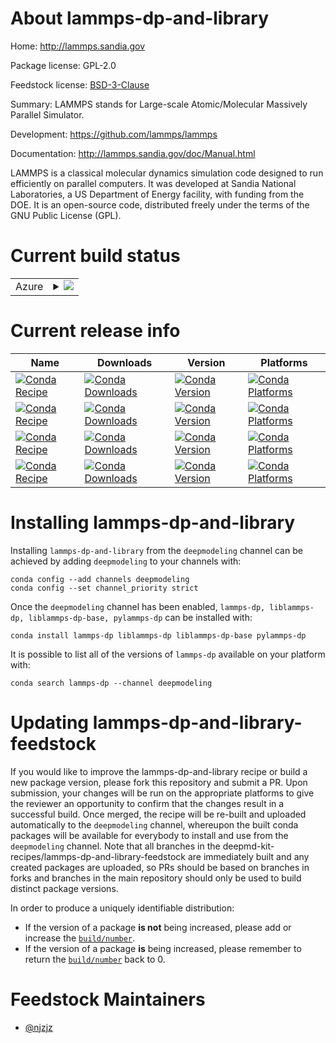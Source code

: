 About lammps-dp-and-library
===========================

Home: http://lammps.sandia.gov

Package license: GPL-2.0

Feedstock license: [BSD-3-Clause](https://github.com/deepmd-kit-recipes/lammps-dp-feedstock/blob/master/LICENSE.txt)

Summary: LAMMPS stands for Large-scale Atomic/Molecular Massively Parallel Simulator.

Development: https://github.com/lammps/lammps

Documentation: http://lammps.sandia.gov/doc/Manual.html

LAMMPS is a classical molecular dynamics simulation code designed to
run efficiently on parallel computers.  It was developed at Sandia
National Laboratories, a US Department of Energy facility, with
funding from the DOE.  It is an open-source code, distributed freely
under the terms of the GNU Public License (GPL).


Current build status
====================


<table>
    
  <tr>
    <td>Azure</td>
    <td>
      <details>
        <summary>
          <a href="https://dev.azure.com/deepmd-kit-recipes/feedstock-builds/_build/latest?definitionId=3&branchName=master">
            <img src="https://dev.azure.com/deepmd-kit-recipes/feedstock-builds/_apis/build/status/lammps-dp-feedstock?branchName=master">
          </a>
        </summary>
        <table>
          <thead><tr><th>Variant</th><th>Status</th></tr></thead>
          <tbody><tr>
              <td>linux_64_cuda_compiler_version10.0float_prechigh</td>
              <td>
                <a href="https://dev.azure.com/deepmd-kit-recipes/feedstock-builds/_build/latest?definitionId=3&branchName=master">
                  <img src="https://dev.azure.com/deepmd-kit-recipes/feedstock-builds/_apis/build/status/lammps-dp-feedstock?branchName=master&jobName=linux&configuration=linux_64_cuda_compiler_version10.0float_prechigh" alt="variant">
                </a>
              </td>
            </tr><tr>
              <td>linux_64_cuda_compiler_version10.0float_preclow</td>
              <td>
                <a href="https://dev.azure.com/deepmd-kit-recipes/feedstock-builds/_build/latest?definitionId=3&branchName=master">
                  <img src="https://dev.azure.com/deepmd-kit-recipes/feedstock-builds/_apis/build/status/lammps-dp-feedstock?branchName=master&jobName=linux&configuration=linux_64_cuda_compiler_version10.0float_preclow" alt="variant">
                </a>
              </td>
            </tr><tr>
              <td>linux_64_cuda_compiler_version10.1float_prechigh</td>
              <td>
                <a href="https://dev.azure.com/deepmd-kit-recipes/feedstock-builds/_build/latest?definitionId=3&branchName=master">
                  <img src="https://dev.azure.com/deepmd-kit-recipes/feedstock-builds/_apis/build/status/lammps-dp-feedstock?branchName=master&jobName=linux&configuration=linux_64_cuda_compiler_version10.1float_prechigh" alt="variant">
                </a>
              </td>
            </tr><tr>
              <td>linux_64_cuda_compiler_version10.1float_preclow</td>
              <td>
                <a href="https://dev.azure.com/deepmd-kit-recipes/feedstock-builds/_build/latest?definitionId=3&branchName=master">
                  <img src="https://dev.azure.com/deepmd-kit-recipes/feedstock-builds/_apis/build/status/lammps-dp-feedstock?branchName=master&jobName=linux&configuration=linux_64_cuda_compiler_version10.1float_preclow" alt="variant">
                </a>
              </td>
            </tr><tr>
              <td>linux_64_cuda_compiler_version11.0float_prechigh</td>
              <td>
                <a href="https://dev.azure.com/deepmd-kit-recipes/feedstock-builds/_build/latest?definitionId=3&branchName=master">
                  <img src="https://dev.azure.com/deepmd-kit-recipes/feedstock-builds/_apis/build/status/lammps-dp-feedstock?branchName=master&jobName=linux&configuration=linux_64_cuda_compiler_version11.0float_prechigh" alt="variant">
                </a>
              </td>
            </tr><tr>
              <td>linux_64_cuda_compiler_version11.0float_preclow</td>
              <td>
                <a href="https://dev.azure.com/deepmd-kit-recipes/feedstock-builds/_build/latest?definitionId=3&branchName=master">
                  <img src="https://dev.azure.com/deepmd-kit-recipes/feedstock-builds/_apis/build/status/lammps-dp-feedstock?branchName=master&jobName=linux&configuration=linux_64_cuda_compiler_version11.0float_preclow" alt="variant">
                </a>
              </td>
            </tr><tr>
              <td>linux_64_cuda_compiler_version11.1float_prechigh</td>
              <td>
                <a href="https://dev.azure.com/deepmd-kit-recipes/feedstock-builds/_build/latest?definitionId=3&branchName=master">
                  <img src="https://dev.azure.com/deepmd-kit-recipes/feedstock-builds/_apis/build/status/lammps-dp-feedstock?branchName=master&jobName=linux&configuration=linux_64_cuda_compiler_version11.1float_prechigh" alt="variant">
                </a>
              </td>
            </tr><tr>
              <td>linux_64_cuda_compiler_version11.1float_preclow</td>
              <td>
                <a href="https://dev.azure.com/deepmd-kit-recipes/feedstock-builds/_build/latest?definitionId=3&branchName=master">
                  <img src="https://dev.azure.com/deepmd-kit-recipes/feedstock-builds/_apis/build/status/lammps-dp-feedstock?branchName=master&jobName=linux&configuration=linux_64_cuda_compiler_version11.1float_preclow" alt="variant">
                </a>
              </td>
            </tr><tr>
              <td>linux_64_cuda_compiler_version9.2float_prechigh</td>
              <td>
                <a href="https://dev.azure.com/deepmd-kit-recipes/feedstock-builds/_build/latest?definitionId=3&branchName=master">
                  <img src="https://dev.azure.com/deepmd-kit-recipes/feedstock-builds/_apis/build/status/lammps-dp-feedstock?branchName=master&jobName=linux&configuration=linux_64_cuda_compiler_version9.2float_prechigh" alt="variant">
                </a>
              </td>
            </tr><tr>
              <td>linux_64_cuda_compiler_version9.2float_preclow</td>
              <td>
                <a href="https://dev.azure.com/deepmd-kit-recipes/feedstock-builds/_build/latest?definitionId=3&branchName=master">
                  <img src="https://dev.azure.com/deepmd-kit-recipes/feedstock-builds/_apis/build/status/lammps-dp-feedstock?branchName=master&jobName=linux&configuration=linux_64_cuda_compiler_version9.2float_preclow" alt="variant">
                </a>
              </td>
            </tr><tr>
              <td>linux_64_cuda_compiler_versionNonefloat_prechigh</td>
              <td>
                <a href="https://dev.azure.com/deepmd-kit-recipes/feedstock-builds/_build/latest?definitionId=3&branchName=master">
                  <img src="https://dev.azure.com/deepmd-kit-recipes/feedstock-builds/_apis/build/status/lammps-dp-feedstock?branchName=master&jobName=linux&configuration=linux_64_cuda_compiler_versionNonefloat_prechigh" alt="variant">
                </a>
              </td>
            </tr><tr>
              <td>linux_64_cuda_compiler_versionNonefloat_preclow</td>
              <td>
                <a href="https://dev.azure.com/deepmd-kit-recipes/feedstock-builds/_build/latest?definitionId=3&branchName=master">
                  <img src="https://dev.azure.com/deepmd-kit-recipes/feedstock-builds/_apis/build/status/lammps-dp-feedstock?branchName=master&jobName=linux&configuration=linux_64_cuda_compiler_versionNonefloat_preclow" alt="variant">
                </a>
              </td>
            </tr>
          </tbody>
        </table>
      </details>
    </td>
  </tr>
</table>

Current release info
====================

| Name | Downloads | Version | Platforms |
| --- | --- | --- | --- |
| [![Conda Recipe](https://img.shields.io/badge/recipe-lammps--dp-green.svg)](https://anaconda.org/deepmodeling/lammps-dp) | [![Conda Downloads](https://img.shields.io/conda/dn/deepmodeling/lammps-dp.svg)](https://anaconda.org/deepmodeling/lammps-dp) | [![Conda Version](https://img.shields.io/conda/vn/deepmodeling/lammps-dp.svg)](https://anaconda.org/deepmodeling/lammps-dp) | [![Conda Platforms](https://img.shields.io/conda/pn/deepmodeling/lammps-dp.svg)](https://anaconda.org/deepmodeling/lammps-dp) |
| [![Conda Recipe](https://img.shields.io/badge/recipe-liblammps--dp-green.svg)](https://anaconda.org/deepmodeling/liblammps-dp) | [![Conda Downloads](https://img.shields.io/conda/dn/deepmodeling/liblammps-dp.svg)](https://anaconda.org/deepmodeling/liblammps-dp) | [![Conda Version](https://img.shields.io/conda/vn/deepmodeling/liblammps-dp.svg)](https://anaconda.org/deepmodeling/liblammps-dp) | [![Conda Platforms](https://img.shields.io/conda/pn/deepmodeling/liblammps-dp.svg)](https://anaconda.org/deepmodeling/liblammps-dp) |
| [![Conda Recipe](https://img.shields.io/badge/recipe-liblammps--dp--base-green.svg)](https://anaconda.org/deepmodeling/liblammps-dp-base) | [![Conda Downloads](https://img.shields.io/conda/dn/deepmodeling/liblammps-dp-base.svg)](https://anaconda.org/deepmodeling/liblammps-dp-base) | [![Conda Version](https://img.shields.io/conda/vn/deepmodeling/liblammps-dp-base.svg)](https://anaconda.org/deepmodeling/liblammps-dp-base) | [![Conda Platforms](https://img.shields.io/conda/pn/deepmodeling/liblammps-dp-base.svg)](https://anaconda.org/deepmodeling/liblammps-dp-base) |
| [![Conda Recipe](https://img.shields.io/badge/recipe-pylammps--dp-green.svg)](https://anaconda.org/deepmodeling/pylammps-dp) | [![Conda Downloads](https://img.shields.io/conda/dn/deepmodeling/pylammps-dp.svg)](https://anaconda.org/deepmodeling/pylammps-dp) | [![Conda Version](https://img.shields.io/conda/vn/deepmodeling/pylammps-dp.svg)](https://anaconda.org/deepmodeling/pylammps-dp) | [![Conda Platforms](https://img.shields.io/conda/pn/deepmodeling/pylammps-dp.svg)](https://anaconda.org/deepmodeling/pylammps-dp) |

Installing lammps-dp-and-library
================================

Installing `lammps-dp-and-library` from the `deepmodeling` channel can be achieved by adding `deepmodeling` to your channels with:

```
conda config --add channels deepmodeling
conda config --set channel_priority strict
```

Once the `deepmodeling` channel has been enabled, `lammps-dp, liblammps-dp, liblammps-dp-base, pylammps-dp` can be installed with:

```
conda install lammps-dp liblammps-dp liblammps-dp-base pylammps-dp
```

It is possible to list all of the versions of `lammps-dp` available on your platform with:

```
conda search lammps-dp --channel deepmodeling
```




Updating lammps-dp-and-library-feedstock
========================================

If you would like to improve the lammps-dp-and-library recipe or build a new
package version, please fork this repository and submit a PR. Upon submission,
your changes will be run on the appropriate platforms to give the reviewer an
opportunity to confirm that the changes result in a successful build. Once
merged, the recipe will be re-built and uploaded automatically to the
`deepmodeling` channel, whereupon the built conda packages will be available for
everybody to install and use from the `deepmodeling` channel.
Note that all branches in the deepmd-kit-recipes/lammps-dp-and-library-feedstock are
immediately built and any created packages are uploaded, so PRs should be based
on branches in forks and branches in the main repository should only be used to
build distinct package versions.

In order to produce a uniquely identifiable distribution:
 * If the version of a package **is not** being increased, please add or increase
   the [``build/number``](https://docs.conda.io/projects/conda-build/en/latest/resources/define-metadata.html#build-number-and-string).
 * If the version of a package **is** being increased, please remember to return
   the [``build/number``](https://docs.conda.io/projects/conda-build/en/latest/resources/define-metadata.html#build-number-and-string)
   back to 0.

Feedstock Maintainers
=====================

* [@njzjz](https://github.com/njzjz/)

